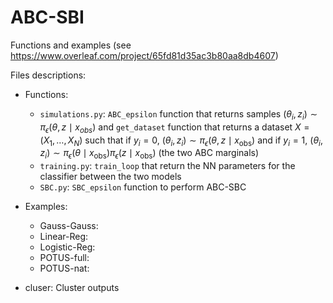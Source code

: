 # ABC-SBI

Functions and examples (see https://www.overleaf.com/project/65fd81d35ac3b80aa8db4607)


Files descriptions: 
- Functions:
    * `simulations.py`: `ABC_epsilon` function that returns samples $(\theta_i,z_i)\sim \pi_\epsilon(\theta,z\mid x_{obs})$ and `get_dataset` function that returns a dataset $X = (X_1,\dots,X_N)$ such that if $y_i =0$, $(\theta_i,z_i)\sim \pi_\epsilon(\theta,z\mid x_{\text{obs}})$ and if $y_i = 1$, $(\theta_i,z_i)\sim \pi_\epsilon(\theta\mid x_{\text{obs}}) \pi_\epsilon(z\mid x_{\text{obs}})$ (the two ABC marginals)
    * `training.py`: `train_loop` that return the NN parameters for the classifier between the two models
    * `SBC.py`: `SBC_epsilon` function to perform ABC-SBC 

- Examples:
    * Gauss-Gauss:
    * Linear-Reg:
    * Logistic-Reg:
    * POTUS-full:
    * POTUS-nat:

- cluser: Cluster outputs

